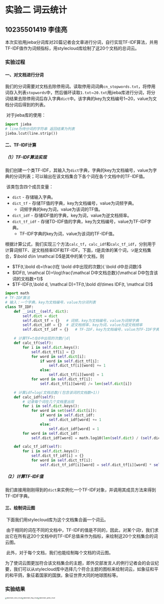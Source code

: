 #  **实验二 词云统计**

## 10235501419 李佳亮

本次实验用jieba分词库对20篇记者会文章进行分词，自行实现TF-IDF算法，并用TF-IDF值作为词频指标，用stylecloud库绘制了这20个文档的总词云。

### 实验过程

####  一、对文档进行分词

​	我们的分词需要对文档去除停用词。读取停用词词典`cn_stopwords.txt`，将停用词存入列表`stopwords`中，然后循环读取`1.txt`~`20.txt`用jieba库进行分词，将分词结果去除停用词后存入字典`dict`中。该字典的key为文档编号1~20，value为文档分词后得到的列表。

​	对于jieba库的使用：

```python
import jieba
# line为待分词的字符串 返回结果为列表
jieba.lcut(line.strip())
```

#### 二、TF-IDF计算

##### （1）TF-IDF算法实现

​	我们创建一个类TF-IDF，其输入为`dict`字典，字典的key为文档编号，value为字典的分词列表；可以输出在该文档集合下各个词在各个文档中的TF-IDF值。

​	该类包含四个成员变量：

- `dict` - 存储输入字典。
- `dict_tf` - 存储TF值的字典，key为文档编号，value为词频字典。
  - 词频字典的key为词，value为该词的TF值。
- `dict_idf` - 存储IDF值的字典，key为词，value为逆文档频率。
- `dict_tf_idf` - 存储TD-IDF值的字典，key为文档编号，value为TF-IDF字典。
  - TF-IDF字典的key为词，value为该词的TF-IDF值。

​	根据计算公式，我们实现三个方法`calc_tf`，`calc_idf`和`calc_tf_idf`，分别用于计算词频TF、逆文档频率IDF和TF-IDF。下面，$t$是具体的某个词，$\mathcal{D}$是文档集合，$\bold d\in \mathcal D$是其中的某个文档，则

- $TF(t,\bold d)=\frac{t在 \bold d中出现的次数}{ \bold d中总词数}$
- $IDF(t, \mathcal D)=\log\frac{\mathcal D中文档总数}{\mathcal D中包含该词的文档数+1}$
- $TF-IDF(t,\bold d, \mathcal D)=TF(t,\bold d)\times IDF(t, \mathcal D)$

```python
import math
# TF-IDF算法
# 输入：一个字典，key为文档编号，value为分词列表
class TF_IDF:
    def __init__(self, dict):
        self.dict = dict
        self.dict_tf = {}   # 词频，key为文档编号，value为词频字典
        self.dict_idf = {}  # 逆文档频率，key为词，value为逆文档频率
        self.dict_tf_idf = {}   # TF-IDF，key为文档编号，value为TF-IDF字典

    # 计算TF=t在d中出现的次数/|d|
    def calc_tf(self):
        for i in self.dict.keys():
            self.dict_tf[i] = {}
            for word in self.dict[i]:
                if word in self.dict_tf[i]:
                    self.dict_tf[i][word] += 1
                else:
                    self.dict_tf[i][word] = 1
            for word in self.dict_tf[i]:
                self.dict_tf[i][word] /= len(self.dict[i])

    # 计算idf=log(文档总数/(包含该词的文档数+1))
    def calc_idf(self):
        # 记录每个词在几个文档里出现
        for i in self.dict.keys():
            for word in set(self.dict[i]):
                if word in self.dict_idf:
                    self.dict_idf[word] += 1
                else:
                    self.dict_idf[word] = 1
        for word in self.dict_idf:
            self.dict_idf[word] = math.log10(len(self.dict) / (self.dict_idf[word] + 1))

    def calc_tf_idf(self):
        for i in self.dict.keys():
            self.dict_tf_idf[i] = {}
            for word in self.dict_tf[i]:
                self.dict_tf_idf[i][word] = self.dict_tf[i][word] * self.dict_idf[word]
```

##### （2）计算TF-IDF值

​	我们直接用刚刚得到的`dict`来实例化一个TF-IDF对象，并调用其成员方法来得到TF-IDF字典。

#### 三、绘制词云图

​	下面我们用stylecloud库为这个文档集合画一个词云。

​	由于相同的词在不同的文档中，TF-IDF的值是不同的，因此，对某个词$t$，我们求出它在所有这20个文档中的TF-IDF总值来作为指标，来绘制这20个文档集合的词云图。

​	此外，对于每个文档，我们也能绘制每个文档的词云图。

​	为了使词云图更加符合该文档集合的主题，即外交部发言人的例行记者会的会议纪要，我们可以从stylecloud库中选择几个符合主题的图标来绘制词云，如象征和平的和平鸽，象征着国家的国旗，象征世界大同的地球图标等。

### 实验结果

<img src="D:\学习\2024-2025 第2学期\自然语言处理 张蓉\Lab\lab2\output\diplomatic_dove_cloud.png" alt="diplomatic_dove_cloud" style="zoom: 33%;" /><img src="D:\学习\2024-2025 第2学期\自然语言处理 张蓉\Lab\lab2\output\diplomatic_flag_cloud.png" alt="diplomatic_flag_cloud" style="zoom:33%;" /><img src="D:\学习\2024-2025 第2学期\自然语言处理 张蓉\Lab\lab2\output\diplomatic_globe_cloud.png" alt="diplomatic_globe_cloud" style="zoom:33%;" />